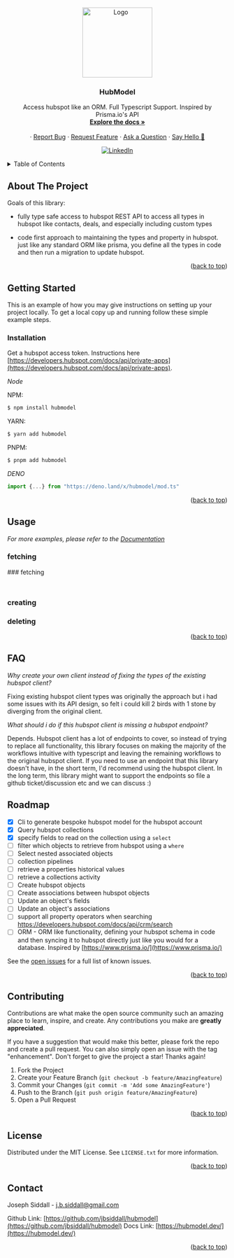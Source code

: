 <a name="readme-top"></a>

<!-- PROJECT LOGO -->
<br />
<div align="center">
  <a href="https://github.com/jbsiddall/hubmodel">
    <img src="static/icon.png" alt="Logo" width="160" height="160">
  </a>

<h3 align="center">HubModel</h3>

<p align="center">
    Access hubspot like an ORM. Full Typescript Support.
    Inspired by Prisma.io's API
    <br />
    <a href="https://hubmodel.dev"><strong>Explore the docs »</strong></a>
    <br />
    <br />
    ·
    <a href="https://github.com/jbsiddall/hubmodel/issues">Report Bug</a>
    ·
    <a href="https://github.com/jbsiddall/hubmodel/discussions">Request Feature</a>
    ·
    <a href="https://github.com/jbsiddall/hubmodel/discussions">Ask a Question</a>
    ·
    <a href="https://github.com/jbsiddall/hubmodel/discussions">Say Hello 👋</a>

</p>

[![LinkedIn](https://img.shields.io/badge/LinkedIn-0077B5?style=for-the-badge&logo=linkedin&logoColor=white)](https://www.linkedin.com/in/joseph-siddall/)

</div>

<!-- TABLE OF CONTENTS -->
<details>
  <summary>Table of Contents</summary>
  <ol>
    <li><a href="#about-the-project">About The Project</a></li>
    <li>
      <a href="#getting-started">Getting Started</a>
      <ul>
        <li><a href="#installation">Installation</a></li>
      </ul>
    </li>
    <li><a href="#usage">Usage</a></li>
    <li><a href="#faq">FAQ</a></li>
    <li><a href="#roadmap">Roadmap</a></li>
    <li><a href="#contributing">Contributing</a></li>
    <li><a href="#license">License</a></li>
    <li><a href="#contact">Contact</a></li>
  </ol>
</details>

<!-- ABOUT THE PROJECT -->

## About The Project

<!-- [![Product Name Screen Shot][product-screenshot]](https://example.com) -->

Goals of this library:

- fully type safe access to hubspot REST API to access all types in hubspot like contacts, deals, and especially
  including custom types

- code first approach to maintaining the types and property in hubspot. just like any standard ORM like prisma, you
  define all the types in code and then run a migration to update hubspot.

<p align="right">(<a href="#readme-top">back to top</a>)</p>

<!-- GETTING STARTED -->

## Getting Started

This is an example of how you may give instructions on setting up your project locally. To get a local copy up and
running follow these simple example steps.

### Installation

Get a hubspot access token. Instructions here
[https://developers.hubspot.com/docs/api/private-apps](https://developers.hubspot.com/docs/api/private-apps).

_Node_

NPM:

```bash
$ npm install hubmodel
```

YARN:

```bash
$ yarn add hubmodel
```

PNPM:

```bash
$ pnpm add hubmodel
```

_DENO_

```typescript
import {...} from "https://deno.land/x/hubmodel/mod.ts"
```

<p align="right">(<a href="#readme-top">back to top</a>)</p>

<!-- USAGE EXAMPLES -->

## Usage

_For more examples, please refer to the [Documentation](https://hubmodel.dev)_

### fetching

### fetching

```typescript:./example/find-many.ts
```

```typescript:./example/find-many-pagination.ts
```

### creating

### deleting

<p align="right">(<a href="#readme-top">back to top</a>)</p>

## FAQ

_Why create your own client instead of fixing the types of the existing hubspot client?_

Fixing existing hubspot client types was originally the approach but i had some issues with its API design, so felt i
could kill 2 birds with 1 stone by diverging from the original client.

_What should i do if this hubspot client is missing a hubspot endpoint?_

Depends. Hubspot client has a lot of endpoints to cover, so instead of trying to replace all functionality, this library
focuses on making the majority of the workflows intuitive with typescript and leaving the remaining workflows to the
original hubspot client. If you need to use an endpoint that this library doesn't have, in the short term, I'd recommend
using the hubspot client. In the long term, this library might want to support the endpoints so file a github
ticket/discussion etc and we can discuss :)

<!-- ROADMAP -->

## Roadmap

- [x] Cli to generate bespoke hubspot model for the hubspot account
- [x] Query hubspot collections
- [x] specify fields to read on the collection using a `select`
- [ ] filter which objects to retrieve from hubspot using a `where`
- [ ] Select nested associated objects
- [ ] collection pipelines
- [ ] retrieve a properties historical values
- [ ] retrieve a collections activity
- [ ] Create hubspot objects
- [ ] Create associations between hubspot objects
- [ ] Update an object's fields
- [ ] Update an object's associations
- [ ] support all property operators when searching https://developers.hubspot.com/docs/api/crm/search
- [ ] ORM - ORM like functionality, defining your hubspot schema in code and then syncing it to hubspot directly just
      like you would for a database. Inspired by [https://www.prisma.io/](https://www.prisma.io/)

See the [open issues](https://github.com/jbsiddall/hubmodel/issues) for a full list of known issues.

<p align="right">(<a href="#readme-top">back to top</a>)</p>

<!-- CONTRIBUTING -->

## Contributing

Contributions are what make the open source community such an amazing place to learn, inspire, and create. Any
contributions you make are **greatly appreciated**.

If you have a suggestion that would make this better, please fork the repo and create a pull request. You can also
simply open an issue with the tag "enhancement". Don't forget to give the project a star! Thanks again!

1. Fork the Project
2. Create your Feature Branch (`git checkout -b feature/AmazingFeature`)
3. Commit your Changes (`git commit -m 'Add some AmazingFeature'`)
4. Push to the Branch (`git push origin feature/AmazingFeature`)
5. Open a Pull Request

<p align="right">(<a href="#readme-top">back to top</a>)</p>

<!-- LICENSE -->

## License

Distributed under the MIT License. See `LICENSE.txt` for more information.

<p align="right">(<a href="#readme-top">back to top</a>)</p>

<!-- CONTACT -->

## Contact

Joseph Siddall - j.b.siddall@gmail.com

Github Link: [https://github.com/jbsiddall/hubmodel](https://github.com/jbsiddall/hubmodel) Docs Link:
[https://hubmodel.dev/](https://hubmodel.dev/)

<p align="right">(<a href="#readme-top">back to top</a>)</p>
